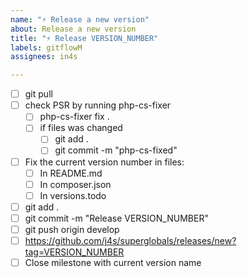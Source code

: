 ```yaml
---
name: "⚡️ Release a new version"
about: Release a new version
title: "⚡ Release VERSION_NUMBER"
labels: gitflowM
assignees: in4s

---
```


- [ ] git pull
- [ ] check PSR by running php-cs-fixer
    - [ ] php-cs-fixer fix .
    - [ ] if files was changed
        - [ ] git add .
        - [ ] git commit -m "php-cs-fixed"
- [ ] Fix the current version number in files:
    - [ ] In README.md
    - [ ] In composer.json
    - [ ] In versions.todo
- [ ] git add .
- [ ] git commit -m "Release VERSION_NUMBER"
- [ ] git push origin develop
- [ ] https://github.com/j4s/superglobals/releases/new?tag=VERSION_NUMBER
- [ ] Close milestone with current version name
